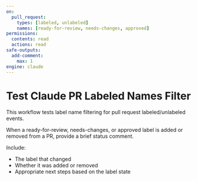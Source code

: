 ```yaml
---
on:
  pull_request:
    types: [labeled, unlabeled]
    names: [ready-for-review, needs-changes, approved]
permissions:
  contents: read
  actions: read
safe-outputs:
  add-comment:
    max: 1
engine: claude
---
```


# Test Claude PR Labeled Names Filter

This workflow tests label name filtering for pull request labeled/unlabeled events.

When a ready-for-review, needs-changes, or approved label is added or removed from a PR, provide a brief status comment.

Include:
- The label that changed
- Whether it was added or removed
- Appropriate next steps based on the label state
